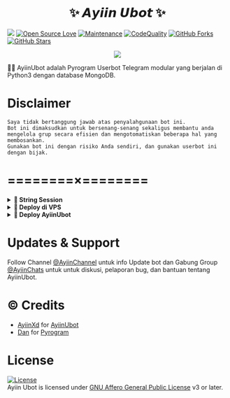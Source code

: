  <h1 align="center">✨ 𝘼𝙮𝙞𝙞𝙣 𝙐𝙗𝙤𝙩 ✨</h1>

<a href="https://github.com/AyiinXd/AyiinUbot/commits"> <img src="https://img.shields.io/github/last-commit/AyiinXd/AyiinUbot?color=red&logo=github&logoColor=blue&style=for-the-badge" /></a>
[![Open Source Love](https://badges.frapsoft.com/os/v2/open-source.png?v=103)](https://github.com/AyiinXd/AyiinUbot)
[![Maintenance](https://img.shields.io/badge/Maintained%3F-Yes-blue)](https://GitHub.com/AyiinXd/AyiinUbot/graphs/commit-activity)
[![CodeQuality](https://img.shields.io/codacy/grade/a723cb464d5a4d25be3152b5d71de82d?color=blue&logo=codacy)](https://app.codacy.com/gh/AyiinXd/AyiinUbot/dashboard)
[![GitHub Forks](https://img.shields.io/github/forks/AyiinXd/AyiinUbot?&logo=github)](https://github.com/AyiinXd/AyiinUbot/fork)
[![GitHub Stars](https://img.shields.io/github/stars/AyiinXd/AyiinUbot?&logo=github)](https://github.com/AyiinXd/AyiinUbot/stargazers)


<p align="center">
  <img src="https://telegra.ph//file/78ec83169711f650f0188.jpg">
</p>

👩‍💻 AyiinUbot adalah Pyrogram Userbot Telegram modular yang berjalan di Python3 dengan database MongoDB.


# Disclaimer

```
Saya tidak bertanggung jawab atas penyalahgunaan bot ini.
Bot ini dimaksudkan untuk bersenang-senang sekaligus membantu anda
mengelola grup secara efisien dan mengotomatiskan beberapa hal yang membosankan.
Gunakan bot ini dengan risiko Anda sendiri, dan gunakan userbot ini dengan bijak.
```

# ========×========

<details>
<summary><b>🔗 String Session</b></summary>
<br>
    
> Anda memerlukan API_ID & API_HASH untuk menghasilkan sesi telethon. ambil APP ID dan API Hash di my.telegram.org
<h4> Generate Session via Repl: </h4>    
<p><a href="https://repl.it/@AyiinXd/AyiinString?lite=1&outputonly=1"><img src="https://img.shields.io/badge/Generate%20On%20Repl-blueviolet?style=for-the-badge&logo=appveyor" width="200""/></a></p>
<h4> Generate Session via Telegram StringGen Bot: </h4>    
<p><a href="https://t.me/YinzRobot"><img src="https://img.shields.io/badge/TG%20String%20Gen%20Bot-blueviolet?style=for-the-badge&logo=appveyor" width="200""/></a></p>
    
</details>

<details>
<summary><b>🔗 Deploy di VPS</b></summary>
<br>

### Tutorial Deploy di VPS


 • `git clone https://github.com/AyiinXd/AyiinUbot`

 • `cd AyiinUbot`

 • `pip3 install -U -r requirements.txt`

 • `cp config.env .env`

 • `nano .env`
  - isi vars
  - Jika sudah 
  - ketik ctrl + S
  - ctrl + X

 • `screen -S AyiinUbot`

 • `python3 -m pyAyiin`

</details>

<details>
<summary><b>🔗 Deploy AyiinUbot</b></summary>
<br>

 <p><a href="https://heroku.com/deploy?template=https://github.com/antoo69/AyiinUbot"><img src="https://img.shields.io/badge/BUAT DI-HEROKU-aqua?style=plastic&logo=heroku&logoColor=gold"width="300" /></a></p>

<p><a href="https://ayiin.vercel.app"><img src="https://img.shields.io/badge/AYIIN-UBOT-aqua?style=plastic"width="200" /></a></p>

</details>


# Updates & Support

Follow Channel [@AyiinChannel](https://t.me/AyiinChannel) untuk info Update bot dan Gabung Group [@AyiinChats](https://t.me/AyiinChats) untuk untuk diskusi, pelaporan bug, dan bantuan tentang AyiinUbot.


# © Credits
-  [AyiinXd](https://github.com/AyiinXd) for [AyiinUbot](https://github.com/AyiinXd/AyiinUbot)
-  [Dan](https://github.com/delivrance/) for [Pyrogram](https://github.com/pyrogram/pyrogram)


# License
[![License](https://www.gnu.org/graphics/agplv3-155x51.png)](LICENSE)    
Ayiin Ubot is licensed under [GNU Affero General Public License](https://www.gnu.org/licenses/agpl-3.0.html) v3 or later.
